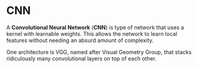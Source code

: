 # CNN

A **Convolutional Neural Network** (**CNN**) is type of network that uses a
kernel with learnable weights. This allows the network to learn local features
without needing an absurd amount of complexity.

One architecture is VGG, named after Visual Geometry Group, that stacks
ridiculously many convolutional layers on top of each other.
